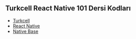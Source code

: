 ## Turkcell React Native 101 Dersi Kodları
 - [Turkcell](https://gelecegiyazanlar.turkcell.com.tr/konu/egitim/react-native-101)
 - [React Native](https://reactnative.dev/docs/components-and-apis)
 - [Native Base](https://docs.nativebase.io/input)
